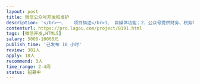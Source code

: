 ```yaml
---                
layout: post       
title: 微信公众号开发和维护           
description: '</br>一、	项目描述</br>1、	自媒体功能；2、公众号提供财务、税务等服务，用户可以根据需求在公众号上进行填报，公众号收到需求后制定服务方案，从而与客户建立合作关系；</br>二、	主要功能点</br>1、	有表单功能，自行开发最好，也可直接调用第三方表单系统；</br>2、	根据用户提交的需求申请，在公众号可以进行信息的交互；</br>3、	调用微信作为登录认证；</br>三、	可参考产品</br>沟通后确定</br>四、	人员要求</br>1、	微信开发经验丰富的专业团队或者大咖，有独立负责和完成的项目；</br>2、	对微信运营维护有经验者</br>3、	开发周期较短，要求有充分的时间投入在项目上；</br>'     
contenturl: https://pro.lagou.com/project/8191.html      
tags: [微信开发,HTML5]            
salary: 5000-10000元          
publish_time: '已发布 10 小时'         
review: 381人                   
apply: 18人                   
recommend: 3人                   
time_range: 2-4周              
status: 招募中                  
---                 
```

